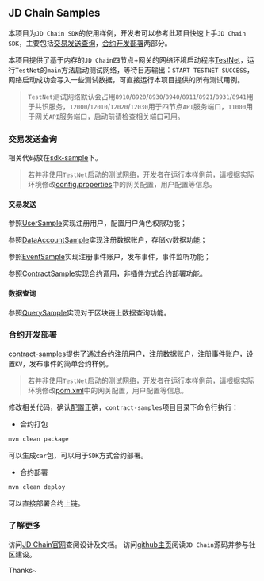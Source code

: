 ## JD Chain Samples

本项目为`JD Chain SDK`的使用样例，开发者可以参考此项目快速上手`JD Chain SDK`，主要包括[交易发送查询](#交易发送查询)，[合约开发部署](#合约开发部署)两部分。

本项目提供了基于内存的`JD Chain`四节点+网关的网络环境启动程序[TestNet](/sdk-samples/src/main/java/com/jdchain/samples/sdk/TestNet.java)，运行`TestNet`的`main`方法启动测试网络，等待日志输出：`START TESTNET SUCCESS`，网络启动成功会写入一些测试数据，可直接运行本项目提供的所有测试用例。

> `TestNet`测试网络默认会占用`8910`/`8920`/`8930`/`8940`/`8911`/`8921`/`8931`/`8941`用于共识服务，`12000`/`12010`/`12020`/`12030`用于四节点`API`服务端口，`11000`用于网关`API`服务端口，启动前请检查相关端口可用。



### 交易发送查询

相关代码放在[sdk-sample](/sdk-samples/src)下。

> 若并非使用`TestNet`启动的测试网络，开发者在运行本样例前，请根据实际环境修改[config.properties](/sdk-samples/src/main/resources/config.properties)中的网关配置，用户配置等信息。

#### 交易发送

参照[UserSample](/sdk-samples/src/test/java/com/jdchain/samples/sdk/UserSample.java)实现注册用户，配置用户角色权限功能；

参照[DataAccountSample](/sdk-samples/src/test/java/com/jdchain/samples/sdk/DataAccountSample.java)实现注册数据账户，存储`KV`数据功能；

参照[EventSample](/sdk-samples/src/test/java/com/jdchain/samples/sdk/EventSample.java)实现注册事件账户，发布事件，事件监听功能；

参照[ContractSample](/sdk-samples/src/test/java/com/jdchain/samples/sdk/ContractSample.java)实现合约调用，非插件方式合约部署功能。

#### 数据查询

参照[QuerySample](/sdk-samples/src/test/java/com/jdchain/samples/sdk/QuerySample.java)实现对于区块链上数据查询功能。



### 合约开发部署

[contract-samples](/contract-samples/src)提供了通过合约注册用户，注册数据账户，注册事件账户，设置`KV`，发布事件的简单合约样例。

> 若并非使用`TestNet`启动的测试网络，开发者在运行本样例前，请根据实际环境修改[pom.xml](/contract-samples/pom.xml)中的网关配置，用户配置等信息。

修改相关代码，确认配置正确，`contract-samples`项目目录下命令行执行：

- 合约打包
```bash
mvn clean package
```
可以生成`car`包，可以用于`SDK`方式合约部署。

- 合约部署
```bash
mvn clean deploy
```
可以直接部署合约上链。



### 了解更多

访问[JD Chain官网](http://ledger.jd.com/)查阅设计及文档。
访问[github主页](https://github.com/blockchain-jd-com)阅读`JD Chain`源码并参与社区建设。

Thanks~
